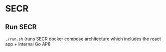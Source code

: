 # SECR

## Run SECR

`./run.sh` (runs SECR docker compose architecture which includes the react app + internal Go API)